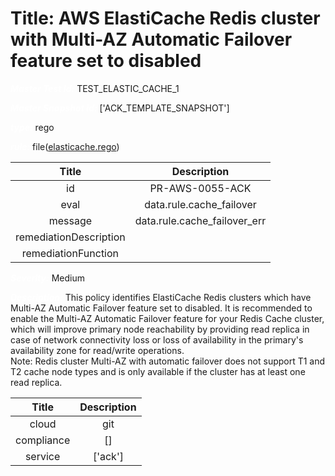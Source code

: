 



# Title: AWS ElastiCache Redis cluster with Multi-AZ Automatic Failover feature set to disabled


***<font color="white">Master Test Id:</font>*** TEST_ELASTIC_CACHE_1

***<font color="white">Master Snapshot Id:</font>*** ['ACK_TEMPLATE_SNAPSHOT']

***<font color="white">type:</font>*** rego

***<font color="white">rule:</font>*** file([elasticache.rego])  
  
  
  
  

|Title|Description|
| :---: | :---: |
|id|PR-AWS-0055-ACK|
|eval|data.rule.cache_failover|
|message|data.rule.cache_failover_err|
|remediationDescription||
|remediationFunction||


***<font color="white">Severity:</font>*** Medium

***<font color="white">Description:</font>*** This policy identifies ElastiCache Redis clusters which have Multi-AZ Automatic Failover feature set to disabled. It is recommended to enable the Multi-AZ Automatic Failover feature for your Redis Cache cluster, which will improve primary node reachability by providing read replica in case of network connectivity loss or loss of availability in the primary's availability zone for read/write operations.<br>Note: Redis cluster Multi-AZ with automatic failover does not support T1 and T2 cache node types and is only available if the cluster has at least one read replica.  
  
  

|Title|Description|
| :---: | :---: |
|cloud|git|
|compliance|[]|
|service|['ack']|



[elasticache.rego]: https://github.com/prancer-io/prancer-compliance-test/tree/master/aws/ack/elasticache.rego
